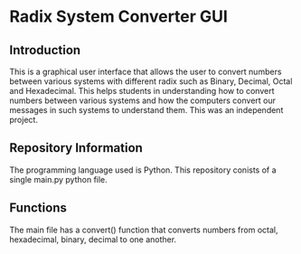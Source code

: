 # Radix System Converter GUI

## Introduction 

This is a graphical user interface that allows the user to convert numbers between various systems with different radix such as Binary, Decimal, Octal and Hexadecimal. This helps students in understanding how to convert numbers between various systems and how the computers convert our messages in such systems to understand them. This was an independent project.

## Repository Information

The programming language used is Python. This repository conists of a single main.py python file.


## Functions

The main file has a convert() function that converts numbers from octal, hexadecimal, binary, decimal to one another.

